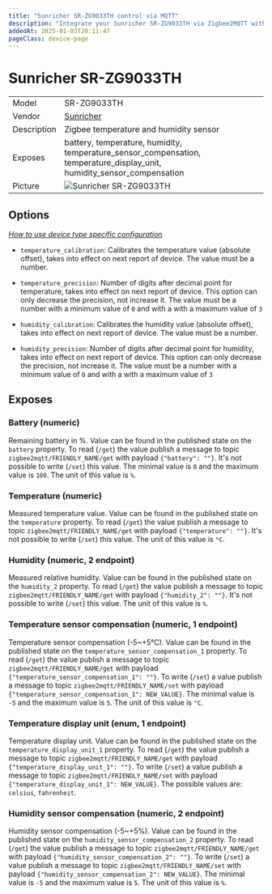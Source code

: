 ```yaml
---
title: "Sunricher SR-ZG9033TH control via MQTT"
description: "Integrate your Sunricher SR-ZG9033TH via Zigbee2MQTT with whatever smart home infrastructure you are using without the vendor's bridge or gateway."
addedAt: 2025-01-03T20:11:47
pageClass: device-page
---
```


<!-- !!!! -->
<!-- ATTENTION: This file is auto-generated through docgen! -->
<!-- You can only edit the "Notes"-Section between the two comment lines "Notes BEGIN" and "Notes END". -->
<!-- Do not use h1 or h2 heading within "## Notes"-Section. -->
<!-- !!!! -->

# Sunricher SR-ZG9033TH

|     |     |
|-----|-----|
| Model | SR-ZG9033TH  |
| Vendor  | [Sunricher](/supported-devices/#v=Sunricher)  |
| Description | Zigbee temperature and humidity sensor |
| Exposes | battery, temperature, humidity, temperature_sensor_compensation, temperature_display_unit, humidity_sensor_compensation |
| Picture | ![Sunricher SR-ZG9033TH](https://www.zigbee2mqtt.io/images/devices/SR-ZG9033TH.png) |


<!-- Notes BEGIN: You can edit here. Add "## Notes" headline if not already present. -->


<!-- Notes END: Do not edit below this line -->



## Options
*[How to use device type specific configuration](../guide/configuration/devices-groups.md#specific-device-options)*

* `temperature_calibration`: Calibrates the temperature value (absolute offset), takes into effect on next report of device. The value must be a number.

* `temperature_precision`: Number of digits after decimal point for temperature, takes into effect on next report of device. This option can only decrease the precision, not increase it. The value must be a number with a minimum value of `0` and with a with a maximum value of `3`

* `humidity_calibration`: Calibrates the humidity value (absolute offset), takes into effect on next report of device. The value must be a number.

* `humidity_precision`: Number of digits after decimal point for humidity, takes into effect on next report of device. This option can only decrease the precision, not increase it. The value must be a number with a minimum value of `0` and with a with a maximum value of `3`


## Exposes

### Battery (numeric)
Remaining battery in %.
Value can be found in the published state on the `battery` property.
To read (`/get`) the value publish a message to topic `zigbee2mqtt/FRIENDLY_NAME/get` with payload `{"battery": ""}`.
It's not possible to write (`/set`) this value.
The minimal value is `0` and the maximum value is `100`.
The unit of this value is `%`.

### Temperature (numeric)
Measured temperature value.
Value can be found in the published state on the `temperature` property.
To read (`/get`) the value publish a message to topic `zigbee2mqtt/FRIENDLY_NAME/get` with payload `{"temperature": ""}`.
It's not possible to write (`/set`) this value.
The unit of this value is `°C`.

### Humidity (numeric, 2 endpoint)
Measured relative humidity.
Value can be found in the published state on the `humidity_2` property.
To read (`/get`) the value publish a message to topic `zigbee2mqtt/FRIENDLY_NAME/get` with payload `{"humidity_2": ""}`.
It's not possible to write (`/set`) this value.
The unit of this value is `%`.

### Temperature sensor compensation (numeric, 1 endpoint)
Temperature sensor compensation (-5~+5°C).
Value can be found in the published state on the `temperature_sensor_compensation_1` property.
To read (`/get`) the value publish a message to topic `zigbee2mqtt/FRIENDLY_NAME/get` with payload `{"temperature_sensor_compensation_1": ""}`.
To write (`/set`) a value publish a message to topic `zigbee2mqtt/FRIENDLY_NAME/set` with payload `{"temperature_sensor_compensation_1": NEW_VALUE}`.
The minimal value is `-5` and the maximum value is `5`.
The unit of this value is `°C`.

### Temperature display unit (enum, 1 endpoint)
Temperature display unit.
Value can be found in the published state on the `temperature_display_unit_1` property.
To read (`/get`) the value publish a message to topic `zigbee2mqtt/FRIENDLY_NAME/get` with payload `{"temperature_display_unit_1": ""}`.
To write (`/set`) a value publish a message to topic `zigbee2mqtt/FRIENDLY_NAME/set` with payload `{"temperature_display_unit_1": NEW_VALUE}`.
The possible values are: `celsius`, `fahrenheit`.

### Humidity sensor compensation (numeric, 2 endpoint)
Humidity sensor compensation (-5~+5%).
Value can be found in the published state on the `humidity_sensor_compensation_2` property.
To read (`/get`) the value publish a message to topic `zigbee2mqtt/FRIENDLY_NAME/get` with payload `{"humidity_sensor_compensation_2": ""}`.
To write (`/set`) a value publish a message to topic `zigbee2mqtt/FRIENDLY_NAME/set` with payload `{"humidity_sensor_compensation_2": NEW_VALUE}`.
The minimal value is `-5` and the maximum value is `5`.
The unit of this value is `%`.

